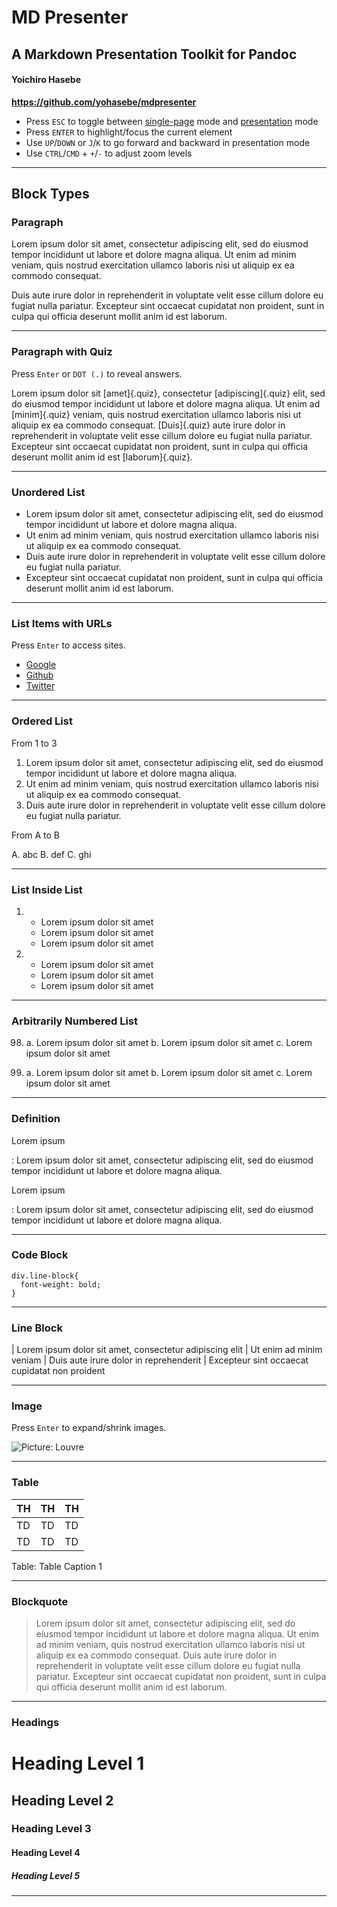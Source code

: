 # MD Presenter

## A Markdown Presentation Toolkit for Pandoc

#### Yoichiro Hasebe

**<https://github.com/yohasebe/mdpresenter>**

- Press `ESC` to toggle between <u>single-page</u> mode and <u>presentation</u> mode
- Press `ENTER` to highlight/focus the current element
- Use `UP`/`DOWN` or `J`/`K` to go forward and backward in presentation mode
- Use `CTRL`/`CMD` + `+`/`-` to adjust zoom levels

----

## Block Types

### Paragraph

Lorem ipsum dolor sit amet, consectetur adipiscing elit, sed do eiusmod tempor incididunt ut labore et dolore magna aliqua. Ut enim ad minim veniam, quis nostrud exercitation ullamco laboris nisi ut aliquip ex ea commodo consequat. 

Duis aute irure dolor in reprehenderit in voluptate velit esse cillum dolore eu fugiat nulla pariatur. Excepteur sint occaecat cupidatat non proident, sunt in culpa qui officia deserunt mollit anim id est laborum.

----

### Paragraph with Quiz

Press `Enter` or `DOT (.)` to reveal answers.

Lorem ipsum dolor sit [amet]{.quiz}, consectetur [adipiscing]{.quiz} elit, sed do eiusmod tempor incididunt ut labore et dolore magna aliqua. Ut enim ad [minim]{.quiz} veniam, quis nostrud exercitation ullamco laboris nisi ut aliquip ex ea commodo consequat. [Duis]{.quiz} aute irure dolor in reprehenderit in voluptate velit esse cillum dolore eu fugiat nulla pariatur. Excepteur sint occaecat cupidatat non proident, sunt in culpa qui officia deserunt mollit anim id est [laborum]{.quiz}.

----


### Unordered List

* Lorem ipsum dolor sit amet, consectetur adipiscing elit, sed do eiusmod tempor incididunt ut labore et dolore magna aliqua.
* Ut enim ad minim veniam, quis nostrud exercitation ullamco laboris nisi ut aliquip ex ea commodo consequat.
* Duis aute irure dolor in reprehenderit in voluptate velit esse cillum dolore eu fugiat nulla pariatur.
* Excepteur sint occaecat cupidatat non proident, sunt in culpa qui officia deserunt mollit anim id est laborum.

----

### List Items with URLs

Press `Enter` to access sites.

* [Google](https://google.com)
* [Github](https://github.com)
* [Twitter](https://twitter.com)

----

### Ordered List

From 1 to 3

1. Lorem ipsum dolor sit amet, consectetur adipiscing elit, sed do eiusmod tempor incididunt ut labore et dolore magna aliqua.
2. Ut enim ad minim veniam, quis nostrud exercitation ullamco laboris nisi ut aliquip ex ea commodo consequat. 
3. Duis aute irure dolor in reprehenderit in voluptate velit esse cillum dolore eu fugiat nulla pariatur.

From A to B

A.  abc
B.  def
C.  ghi

----

### List Inside List

1. - Lorem ipsum dolor sit amet
   - Lorem ipsum dolor sit amet
   - Lorem ipsum dolor sit amet

2. - Lorem ipsum dolor sit amet
   - Lorem ipsum dolor sit amet
   - Lorem ipsum dolor sit amet

----

### Arbitrarily Numbered List

98. a. Lorem ipsum dolor sit amet
    b. Lorem ipsum dolor sit amet
    c. Lorem ipsum dolor sit amet

99. a. Lorem ipsum dolor sit amet
    b. Lorem ipsum dolor sit amet
    c. Lorem ipsum dolor sit amet

----

### Definition

Lorem ipsum

: Lorem ipsum dolor sit amet, consectetur adipiscing elit, sed do eiusmod tempor incididunt ut labore et dolore magna aliqua.

Lorem ipsum

: Lorem ipsum dolor sit amet, consectetur adipiscing elit, sed do eiusmod tempor incididunt ut labore et dolore magna aliqua.

----

### Code Block

```
div.line-block{
  font-weight: bold;
}
```

----

### Line Block

| Lorem ipsum dolor sit amet, consectetur adipiscing elit
| Ut enim ad minim veniam
| Duis aute irure dolor in reprehenderit
| Excepteur sint occaecat cupidatat non proident

----

### Image

Press `Enter` to expand/shrink images.

![Picture: Louvre](https://upload.wikimedia.org/wikipedia/commons/thumb/6/66/Louvre_Museum_Wikimedia_Commons.jpg/1200px-Louvre_Museum_Wikimedia_Commons.jpg)

----

### Table

| TH | TH | TH |
|:---|:---|:---|
| TD | TD | TD |
| TD | TD | TD |

Table: Table Caption 1

----

### Blockquote

> Lorem ipsum dolor sit amet, consectetur adipiscing elit, sed do eiusmod tempor incididunt ut labore et dolore magna aliqua. Ut enim ad minim veniam, quis nostrud exercitation ullamco laboris nisi ut aliquip ex ea commodo consequat. Duis aute irure dolor in reprehenderit in voluptate velit esse cillum dolore eu fugiat nulla pariatur. Excepteur sint occaecat cupidatat non proident, sunt in culpa qui officia deserunt mollit anim id est laborum.

----

### Headings

# Heading Level 1

## Heading Level 2

### Heading Level 3

#### Heading Level 4

##### Heading Level 5

----
